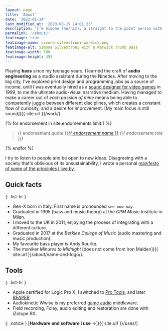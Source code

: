 ```yaml
---
layout: page
title: 'About'
date: '2022-01-14'
last_modified_at: '2023-08-19 14:01:23'
description: 'I’m Simone (he/him), a straight to the point person with a major interest in sound design, music, and programming.'
permalink: '/about/'
featimage: true
featimage-name: simone-silvestroni-warwick.png
featimage-alt: Simone Silvestroni with a Warwick Thumb Bass
featimage-width: 780
featimage-height: 455
---
```

Playing **bass** since my teenage years, I learned the craft of **audio engineering** as a studio assistant during the Nineties. After moving to the big city, I've explored print design and programming jobs as a source of income, until I was eventually hired as a [sound designer for video games](/blog/tag/sound-design/) in 1999, to me the ultimate audio-visual narrative medium. Having managed to make a career out of _each passion of mine_ means being able to competently juggle between different disciplines, which creates a constant flow of curiosity, and a desire for improvement. [My main focus is still sound]({{ site.url }}/work/).

<aside>
  {% for endorsement in site.endorsements limit:1 %}
  <blockquote>
    <p>{{ endorsement.quote }}<cite><a href="{{ endorsement.url }}">{{ endorsement.name }}</a> ({{ endorsement.role }})</cite></p>
  </blockquote>
  {% endfor %}
</aside>

I try to listen to people and be open to new ideas. Disagreeing with a society that's oblivious of its unsustainability, I wrote a personal [manifesto of some of the principles I live by](/personal-manifesto/).

## Quick facts

{: .list-hr }
- Gen-X born in Italy. First name is pronounced `see-mow-nay`.
- Graduated in 1995 (bass and music theory) at the _CPM Music Institute_ in Milan.
- I moved to the UK in 2011, enjoying the process of integrating with a different culture.
- Graduated in 2017 at the _Berklee College of Music_ (audio mastering and music production).
- My favourite bass player is Andy Rourke.
- The moniker _Minutes to Midnight_ [does not come from Iron Maiden]({{ site.url }}/about/name-and-logo/).

## Tools

{: .list-hr }
- Apple certified for Logic Pro X, I switched to [Pro Tools](/blog/tag/pro-tools/), and later [REAPER](/blog/tag/reaper/).
- Audiokinetic Wwise is my preferred [game audio](/blog/tag/game-audio/) middleware.
- Field recording, Foley, audio editing and restoration are done with iZotope RX.

{: .notice }
[**Hardware and software I use**&nbsp;→]({{ site.url }}/uses/)